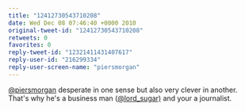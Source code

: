 ```yaml
---
title: "12412730543710208"
date: Wed Dec 08 07:46:40 +0000 2010
original-tweet-id: "12412730543710208"
retweets: 0
favorites: 0
reply-tweet-id: "12321411431407617"
reply-user-id: "216299334"
reply-user-screen-name: "piersmorgan"
---
```

<a href="https://twitter.com/piersmorgan">@piersmorgan</a> desperate in one sense but also very clever in another. That's why he's a business man (<a href="https://twitter.com/lord_sugar)">@lord_sugar)</a> and your a journalist.
